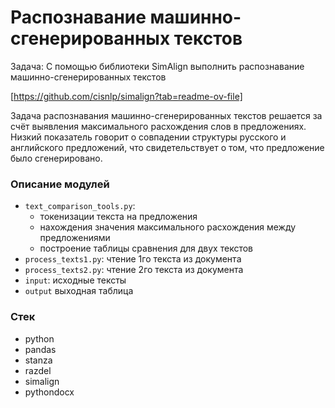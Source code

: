 # Распознавание машинно-сгенерированных текстов 

Задача: С помощью библиотеки SimAlign выполнить распознавание машинно-сгенерированных текстов

[https://github.com/cisnlp/simalign?tab=readme-ov-file] 

Задача распознавания машинно-сгенерированных текстов решается за счёт выявления максимального расхождения слов в предложениях.
Низкий показатель говорит о совпадении структуры русского и английского предложений, что свидетельствует о том, что предложение было сгенерировано.

### Описание модулей
 - `text_comparison_tools.py`:
   - токенизации текста на предложения
   - нахождения значения максимального расхождения между предложениями
   - построение таблицы сравнения для двух текстов
 - `process_texts1.py`: чтение 1го текста из документа
 - `process_texts2.py`: чтение 2го текста из документа
 - `input`: исходные тексты
 - `output` выходная таблица

### Стек
 - python
 - pandas
 - stanza
 - razdel
 - simalign
 - pythondocx
